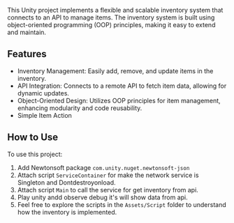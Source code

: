 This Unity project implements a flexible and scalable inventory system that connects to an API to manage items.
The inventory system is built using object-oriented programming (OOP) principles, making it easy to extend and maintain.

## Features

- Inventory Management: Easily add, remove, and update items in the inventory.
- API Integration: Connects to a remote API to fetch item data, allowing for dynamic updates.
- Object-Oriented Design: Utilizes OOP principles for item management, enhancing modularity and code reusability.
- Simple Item Action

## How to Use

To use this project:

1. Add Newtonsoft package `com.unity.nuget.newtonsoft-json`
2. Attach script `ServiceContainer` for make the network service is Singleton and Dontdestroyonload.
3. Attach script `Main` to call the service for get inventory from api.
4. Play unity andd observe debug it's will show data from api.
5. Feel free to explore the scripts in the `Assets/Script` folder to understand how the inventory is implemented.
